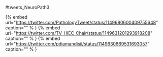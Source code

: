 #tweets_NeuroPath3

{% embed url="https://twitter.com/PathologyTweet/status/1149680600409755648"  caption="" % }
{% embed url="https://twitter.com/TV_HIEC_Chair/status/1149631201293918208"  caption="" % }
{% embed url="https://twitter.com/pdiamandisii/status/1149630669531693057"  caption="" % }
